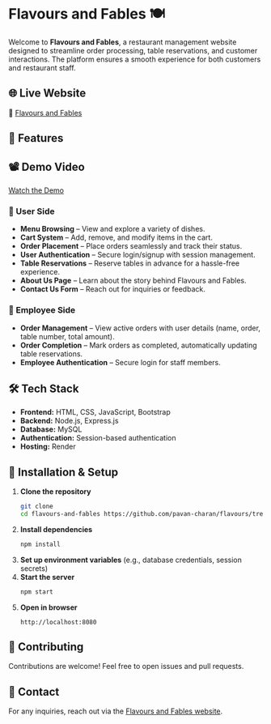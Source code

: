 # Flavours and Fables 🍽️

Welcome to **Flavours and Fables**, a restaurant management website designed to streamline order processing, table reservations, and customer interactions. The platform ensures a smooth experience for both customers and restaurant staff.

## 🌐 Live Website
🔗 [Flavours and Fables](https://flavours-fi7c.onrender.com/)

## 🚀 Features

## 📽️ Demo Video
[Watch the Demo]((https://github.com/pavan-charan/flavours/blob/master/Flavours_and_fables%20demo.mp4))
### 🛒 User Side
- **Menu Browsing** – View and explore a variety of dishes.
- **Cart System** – Add, remove, and modify items in the cart.
- **Order Placement** – Place orders seamlessly and track their status.
- **User Authentication** – Secure login/signup with session management.
- **Table Reservations** – Reserve tables in advance for a hassle-free experience.
- **About Us Page** – Learn about the story behind Flavours and Fables.
- **Contact Us Form** – Reach out for inquiries or feedback.

### 🏢 Employee Side
- **Order Management** – View active orders with user details (name, order, table number, total amount).
- **Order Completion** – Mark orders as completed, automatically updating table reservations.
- **Employee Authentication** – Secure login for staff members.

## 🛠️ Tech Stack
- **Frontend:** HTML, CSS, JavaScript, Bootstrap
- **Backend:** Node.js, Express.js
- **Database:** MySQL
- **Authentication:** Session-based authentication
- **Hosting:** Render

## 📂 Installation & Setup
1. **Clone the repository**
   ```bash
   git clone 
   cd flavours-and-fables https://github.com/pavan-charan/flavours/tree/master
   ```
2. **Install dependencies**
   ```bash
   npm install
   ```
3. **Set up environment variables** (e.g., database credentials, session secrets)
4. **Start the server**
   ```bash
   npm start
   ```
5. **Open in browser**
   ```
   http://localhost:8080
   ```

## 🤝 Contributing
Contributions are welcome! Feel free to open issues and pull requests.

## 📧 Contact
For any inquiries, reach out via the [Flavours and Fables website](https://flavours-fi7c.onrender.com/).
